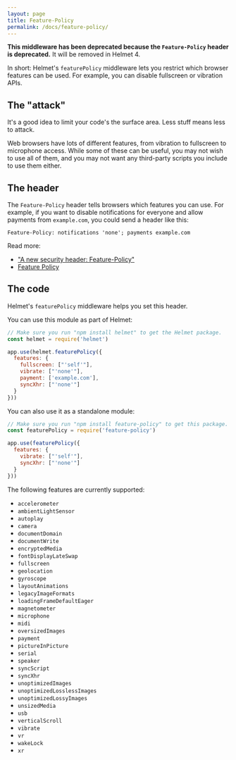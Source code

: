 ```yaml
---
layout: page
title: Feature-Policy
permalink: /docs/feature-policy/
---
```

<div class="callout">
  <strong>This middleware has been deprecated because the <code>Feature-Policy</code> header is deprecated.</strong> It will be removed in Helmet 4.
</div>

In short: Helmet's `featurePolicy` middleware lets you restrict which browser features can be used. For example, you can disable fullscreen or vibration APIs.

The "attack"
------------

It's a good idea to limit your code's the surface area. Less stuff means less to attack.

Web browsers have lots of different features, from vibration to fullscreen to microphone access. While some of these can be useful, you may not wish to use all of them, and you may not want any third-party scripts you include to use them either.

The header
----------

The `Feature-Policy` header tells browsers which features you can use. For example, if you want to disable notifications for everyone and allow payments from `example.com`, you could send a header like this:

```
Feature-Policy: notifications 'none'; payments example.com
```

Read more:

- ["A new security header: Feature-Policy"](https://scotthelme.co.uk/a-new-security-header-feature-policy/)
- [Feature Policy](https://developers.google.com/web/updates/2018/06/feature-policy)

The code
--------

Helmet's `featurePolicy` middleware helps you set this header.

You can use this module as part of Helmet:

```javascript
// Make sure you run "npm install helmet" to get the Helmet package.
const helmet = require('helmet')

app.use(helmet.featurePolicy({
  features: {
    fullscreen: ["'self'"],
    vibrate: ["'none'"],
    payment: ['example.com'],
    syncXhr: ["'none'"]
  }
}))
```

You can also use it as a standalone module:

```javascript
// Make sure you run "npm install feature-policy" to get this package.
const featurePolicy = require('feature-policy')

app.use(featurePolicy({
  features: {
    vibrate: ["'self'"],
    syncXhr: ["'none'"]
  }
}))
```

The following features are currently supported:

* `accelerometer`
* `ambientLightSensor`
* `autoplay`
* `camera`
* `documentDomain`
* `documentWrite`
* `encryptedMedia`
* `fontDisplayLateSwap`
* `fullscreen`
* `geolocation`
* `gyroscope`
* `layoutAnimations`
* `legacyImageFormats`
* `loadingFrameDefaultEager`
* `magnetometer`
* `microphone`
* `midi`
* `oversizedImages`
* `payment`
* `pictureInPicture`
* `serial`
* `speaker`
* `syncScript`
* `syncXhr`
* `unoptimizedImages`
* `unoptimizedLosslessImages`
* `unoptimizedLossyImages`
* `unsizedMedia`
* `usb`
* `verticalScroll`
* `vibrate`
* `vr`
* `wakeLock`
* `xr`

